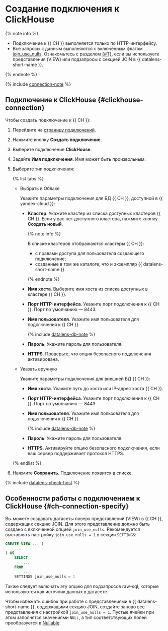 # Создание подключения к ClickHouse

{% note info %}

- Подключение к {{ CH }} выполняется только по HTTP-интерфейсу.
- Все запросы к данным выполняются с включенным флагом [join_use_nulls](https://clickhouse.tech/docs/ru/operations/settings/settings/#join_use_nulls). Ознакомьтесь с разделом [{#T}](#ch-connection-specify), если вы используете представления (VIEW) или подзапросы с секцией JOIN в {{ datalens-short-name }}.

{% endnote %}

{% include [connection-note](../../../_includes/datalens/datalens-connection-note.md) %}

## Подключение к ClickHouse {#clickhouse-connection}

Чтобы создать подключение к {{ CH }}:


1. Перейдите на [страницу подключений](https://datalens.yandex.ru/connections).

1. Нажмите кнопку **Создать подключение**.
1. Выберите подключение **ClickHouse**.
1. Задайте **Имя подключения**. Имя может быть произвольным.
1. Выберите тип подключения:
 
   {% list tabs %}

    - Выбрать в Облаке
      
            
      Укажите параметры подключения для БД {{ CH }}, доступной в {{ yandex-cloud }}:
      
      
      - **Кластер**. Укажите кластер из списка доступных кластеров {{ CH }}. Если у вас нет доступного кластера, нажмите кнопку **Создать новый**.
      
        {% note info %} 
                
          В списке кластеров отображаются кластеры {{ CH }}:
            
           - с правами доступа для пользователя создающего подключение;
           - созданные в том же каталоге, что и экземпляр {{ datalens-short-name }}.     
                
        {% endnote %}   
                
      - **Имя хоста**. Выберите имя хоста из списка доступных в кластере {{ CH }}.  
      - **Порт HTTP-интерфейса**. Укажите порт подключения к {{ CH }}. Порт по умолчанию — 8443.
      - **Имя пользователя**. Укажите имя пользователя для подключения к {{ CH }}.
        
           {% include [datalens-db-note](../../../_includes/datalens/datalens-db-note.md) %}
             
      - **Пароль**. Укажите пароль для пользователя.  
      - **HTTPS**. Проверьте, что опция безопасного подключения активирована.
   
    - Указать вручную
     
      Укажите параметры подключения для внешней БД {{ CH }}:
     
      - **Имя хоста**. Укажите путь до хоста или IP-адрес хоста {{ CH }}.  
      - **Порт HTTP-интерфейса**. Укажите порт подключения к {{ CH }}. Порт по умолчанию — 8443.
      - **Имя пользователя**. Укажите имя пользователя для подключения к {{ CH }}.
           
         {% include [datalens-db-note](../../../_includes/datalens/datalens-db-note.md) %}
                   
      - **Пароль**. Укажите пароль для пользователя.  
      - **HTTPS**. Активируйте опцию безопасного подключения, если ваш сервер поддерживает протокол HTTPS. 
     
   {% endlist %}
           
1. Нажмите **Сохранить**. Подключение появится в списке.

{% include [datalens-check-host](../../../_includes/datalens/operations/datalens-check-host.md) %}

## Особенности работы с подключением к ClickHouse {#ch-connection-specify}

Вы можете создавать датасеты поверх представлений (VIEW) в {{ CH }}, содержащих секцию JOIN. Для этого представление должно быть создано с включенной опцией `join_use_nulls`. Рекомендуется выставлять настройку `join_use_nulls = 1` в секции `SETTINGS`:

```sql
CREATE VIEW ... (
    ...
) AS 
    SELECT 
        ...
    FROM 
        ...
    SETTINGS join_use_nulls = 1
```

Также следует включать эту опцию для подзапросов raw-sql, которые иcпользуются как источник данных в датасете.

Чтобы избежать ошибок при работе с представлениями в {{ datalens-short-name }}, содержащими секцию JOIN, создайте заново все представления с настройкой `join_use_nulls = 1`. Пустые ячейки при этом заполнятся значениями `NULL`, а тип соответствующих полей преобразуется в [Nullable](https://clickhouse.tech/docs/ru/sql-reference/data-types/nullable/#data_type-nullable).
 